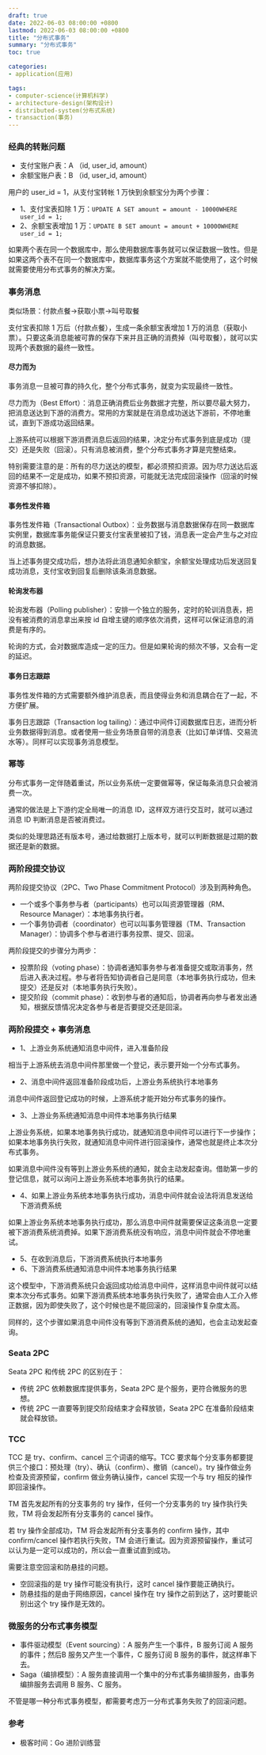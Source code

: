```yaml
---
draft: true
date: 2022-06-03 08:00:00 +0800
lastmod: 2022-06-03 08:00:00 +0800
title: "分布式事务"
summary: "分布式事务"
toc: true

categories:
- application(应用)

tags:
- computer-science(计算机科学)
- architecture-design(架构设计)
- distributed-system(分布式系统)
- transaction(事务)
---
```


### 经典的转账问题

- 支付宝账户表：A （id, user_id, amount）
- 余额宝账户表：B （id, user_id, amount）

用户的 user_id = 1，从支付宝转帐 1 万快到余额宝分为两个步骤：

- 1、支付宝表扣除 1 万：`UPDATE A SET amount = amount - 10000WHERE user_id = 1;`
- 2、余额宝表增加 1 万：`UPDATE B SET amount = amount + 10000WHERE user_id = 1;`

如果两个表在同一个数据库中，那么使用数据库事务就可以保证数据一致性。但是如果这两个表不在同一个数据库中，数据库事务这个方案就不能使用了，这个时候就需要使用分布式事务的解决方案。

### 事务消息

类似场景：付款点餐->获取小票->叫号取餐

支付宝表扣除 1 万后（付款点餐），生成一条余额宝表增加 1 万的消息（获取小票）。只要这条消息能被可靠的保存下来并且正确的消费掉（叫号取餐），就可以实现两个表数据的最终一致性。

#### 尽力而为

事务消息一旦被可靠的持久化，整个分布式事务，就变为实现最终一致性。

尽力而为（Best Effort）：消息正确消费后业务数据才完整，所以要尽最大努力，把消息送达到下游的消费方。常用的方案就是在消息成功送达下游前，不停地重试，直到下游成功返回结果。

上游系统可以根据下游消费消息后返回的结果，决定分布式事务到底是成功（提交）还是失败（回滚）。只有消息被消费，整个分布式事务才算是完整结束。

特别需要注意的是：所有的尽力送达的模型，都必须预扣资源。因为尽力送达后返回的结果不一定是成功，如果不预扣资源，可能就无法完成回滚操作（回滚的时候资源不够扣除）。

#### 事务性发件箱

事务性发件箱（Transactional Outbox）：业务数据与消息数据保存在同一数据库实例里，数据库事务能保证只要支付宝表里被扣了钱，消息表一定会产生与之对应的消息数据。

当上述事务提交成功后，想办法将此消息通知余额宝，余额宝处理成功后发送回复成功消息，支付宝收到回复后删除该条消息数据。

#### 轮询发布器

轮询发布器（Polling publisher）：安排一个独立的服务，定时的轮训消息表，把没有被消费的消息拿出来按 id 自增主键的顺序依次消费，这样可以保证消息的消费是有序的。

轮询的方式，会对数据库造成一定的压力。但是如果轮询的频次不够，又会有一定的延迟。

#### 事务日志跟踪

事务性发件箱的方式需要额外维护消息表，而且使得业务和消息耦合在了一起，不方便扩展。

事务日志跟踪（Transaction log tailing）：通过中间件订阅数据库日志，进而分析业务数据得到消息。或者使用一些业务场景自带的消息表（比如订单详情、交易流水等）。同样可以实现事务消息模型。

### 幂等

分布式事务一定伴随着重试，所以业务系统一定要做幂等，保证每条消息只会被消费一次。

通常的做法是上下游约定全局唯一的消息 ID，这样双方进行交互时，就可以通过消息 ID 判断消息是否被消费过。

类似的处理思路还有版本号，通过给数据打上版本号，就可以判断数据是过期的数据还是新的数据。

### 两阶段提交协议

两阶段提交协议（2PC、Two Phase Commitment Protocol）涉及到两种角色。

- 一个或多个事务参与者（participants）也可以叫资源管理器（RM、Resource Manager）：本地事务执行者。
- 一个事务协调者（coordinator）也可以叫事务管理器（TM、Transaction Manager）：协调多个参与者进行事务投票、提交、回滚。

两阶段提交的步骤分为两步：

- 投票阶段（voting phase）：协调者通知事务参与者准备提交或取消事务，然后进入表决过程。参与者将告知协调者自己是同意（本地事务执行成功，但未提交）还是反对（本地事务执行失败）。
- 提交阶段（commit phase）：收到参与者的通知后，协调者再向参与者发出通知，根据反馈情况决定各参与者是否要提交还是回滚。

### 两阶段提交 + 事务消息

[//]: # (<div style="text-align: center; margin: 5px auto">)

[//]: # (<img src="/image/computer-science/architecture-design/transaction-2pc-msg.drawio.png">)

[//]: # (</div>)

- 1、上游业务系统通知消息中间件，进入准备阶段

相当于上游系统去消息中间件那里做一个登记，表示要开始一个分布式事务。

- 2、消息中间件返回准备阶段成功后，上游业务系统执行本地事务

消息中间件返回登记成功的时候，上游系统才能开始分布式事务的操作。

- 3、上游业务系统通知消息中间件本地事务执行结果

上游业务系统，如果本地事务执行成功，就通知消息中间件可以进行下一步操作；如果本地事务执行失败，就通知消息中间件进行回滚操作，通常也就是终止本次分布式事务。

如果消息中间件没有等到上游业务系统的通知，就会主动发起查询。借助第一步的登记信息，就可以询问上游业务系统本地事务执行的结果。

- 4、如果上游业务系统本地事务执行成功，消息中间件就会设法将消息发送给下游消费系统

如果上游业务系统本地事务执行成功，那么消息中间件就需要保证这条消息一定要被下游消费系统消费掉。如果下游消费系统没有响应，消息中间件就会不停地重试。

- 5、在收到消息后，下游消费系统执行本地事务
- 6、下游消费系统通知消息中间件本地事务执行结果

这个模型中，下游消费系统只会返回成功给消息中间件，这样消息中间件就可以结束本次分布式事务。如果下游消费系统本地事务执行失败了，通常会由人工介入修正数据，因为即使失败了，这个时候也是不能回滚的，回滚操作复杂度太高。

同样的，这个步骤如果消息中间件没有等到下游消费系统的通知，也会主动发起查询。

### Seata 2PC

Seata 2PC 和传统 2PC 的区别在于：

- 传统 2PC 依赖数据库提供事务，Seata 2PC 是个服务，更符合微服务的思想。
- 传统 2PC 一直要等到提交阶段结束才会释放锁，Seata 2PC 在准备阶段结束就会释放锁。

### TCC

TCC 是 try、confirm、cancel 三个词语的缩写。TCC 要求每个分支事务都要提供三个接口：预处理（try）、确认（confirm）、撤销（cancel）。try 操作做业务检查及资源预留，confirm 做业务确认操作，cancel 实现一个与 try 相反的操作即回滚操作。

TM 首先发起所有的分支事务的 try 操作，任何一个分支事务的 try 操作执行失败，TM 将会发起所有分支事务的 cancel 操作。

若 try 操作全部成功，TM 将会发起所有分支事务的 confirm 操作，其中 confirm/cancel 操作若执行失败，TM 会进行重试。因为资源预留操作，重试可以认为是一定可以成功的，所以会一直重试直到成功。

需要注意空回滚和防悬挂的问题。

- 空回滚指的是 try 操作可能没有执行，这时 cancel 操作要能正确执行。
- 防悬挂指的是由于网络原因，cancel 操作在 try 操作之前到达了，这时要能识别出这个 try 操作是无效的。

### 微服务的分布式事务模型

- 事件驱动模型（Event sourcing）：A 服务产生一个事件，B 服务订阅 A 服务的事件；然后B 服务又产生一个事件，C 服务订阅 B 服务的事件，就这样串下去。
- Saga（编排模型）：A 服务直接调用一个集中的分布式事务编排服务，由事务编排服务去调用 B 服务、C 服务。

不管是哪一种分布式事务模型，都需要考虑万一分布式事务失败了的回滚问题。

### 参考

- 极客时间：Go 进阶训练营

